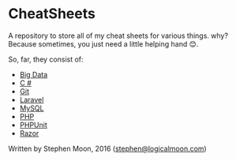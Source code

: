 # CheatSheets
A repository to store all of my cheat sheets for various things. why? Because
sometimes, you just need a little helping hand :blush:.

So, far, they consist of:

* [Big Data](https/://github.com/s-moon/CheatSheets/blob/master/BigData.md)
* [C &#35;](https://github.com/s-moon/CheatSheets/blob/master/CSharp.md)
* [Git](https://github.com/s-moon/CheatSheets/blob/master/Git.md)
* [Laravel](https://github.com/s-moon/CheatSheets/blob/master/Laravel.md)
* [MySQL](https://github.com/s-moon/CheatSheets/blob/master/MySQL.md)
* [PHP](https://github.com/s-moon/CheatSheets/blob/master/PHP.md)
* [PHPUnit](https://github.com/s-moon/CheatSheets/blob/master/PHPUnit.md)
* [Razor](https://github.com/s-moon/CheatSheets/blob/master/Razor.md)

Written by Stephen Moon, 2016 (stephen@logicalmoon.com)

